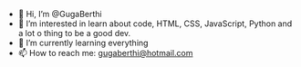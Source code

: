 - 👋 Hi, I’m @GugaBerthi
- 👀 I’m interested in learn about code, HTML, CSS, JavaScript, Python and a lot o thing to be a good dev.
- 🌱 I’m currently learning everything
- 📫 How to reach me: gugaberthi@hotmail.com
